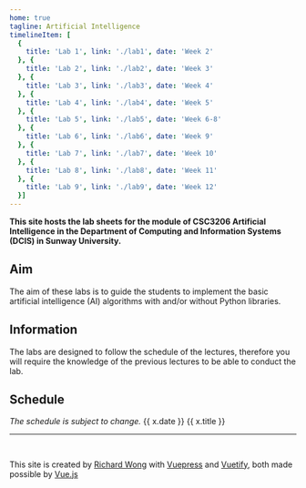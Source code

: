 ```yaml
---
home: true
tagline: Artificial Intelligence
timelineItem: [
  {
    title: 'Lab 1', link: './lab1', date: 'Week 2'
  }, { 
    title: 'Lab 2', link: './lab2', date: 'Week 3' 
  }, { 
    title: 'Lab 3', link: './lab3', date: 'Week 4' 
  }, { 
    title: 'Lab 4', link: './lab4', date: 'Week 5' 
  }, { 
    title: 'Lab 5', link: './lab5', date: 'Week 6-8' 
  }, { 
    title: 'Lab 6', link: './lab6', date: 'Week 9' 
  }, { 
    title: 'Lab 7', link: './lab7', date: 'Week 10' 
  }, { 
    title: 'Lab 8', link: './lab8', date: 'Week 11' 
  }, { 
    title: 'Lab 9', link: './lab9', date: 'Week 12' 
  }]
---
```


**This site hosts the lab sheets for the module of CSC3206 Artificial Intelligence in the Department of Computing and Information Systems (DCIS) in Sunway University.**

## Aim

The aim of these labs is to guide the students to implement the basic artificial intelligence (AI) algorithms with and/or without Python libraries.

## Information

The labs are designed to follow the schedule of the lectures, therefore you will require the knowledge of the previous lectures to be able to conduct the lab.

## Schedule 

*The schedule is subject to change.*
<v-app>
<v-timeline class="my-3">
<v-timeline-item v-for="x in $page.frontmatter.timelineItem" right>
<v-flex slot="opposite">{{ x.date }}</v-flex>
<v-chip :href="x.link">{{ x.title }}</v-chip>
</v-timeline-item>
</v-timeline>
</v-app>


----

<div style="min-height: 2ex"></div>

This site is created by [Richard Wong](https://ricwtk.github.io) with [Vuepress](https://vuepress.vuejs.org/) and [Vuetify](https://vuetifyjs.com/), both made possible by [Vue.js](https://vuejs.org/)